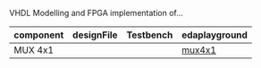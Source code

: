 VHDL Modelling and FPGA implementation of...

|component|designFile|Testbench|edaplayground|
|-|-|-|-|
|MUX 4x1| | | [mux4x1](https://edaplayground.com/x/8w58)|
